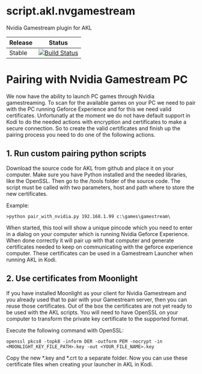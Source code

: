 # script.akl.nvgamestream
Nvidia Gamestream plugin for AKL

| Release | Status |
|----|----|
| Stable |[![Build Status](https://dev.azure.com/jnpro/AKL/_apis/build/status/script.akl.nvgamestream?branchName=main)](https://dev.azure.com/jnpro/AKL/_build/latest?definitionId=13&branchName=main) |

# Pairing with Nvidia Gamestream PC #

We now have the ability to launch PC games through Nvidia gamestreaming. To scan for the available games on your
PC we need to pair with the PC running Geforce Experience and for this we need valid certificates. Unfortunatly at 
the moment we do not have default support in Kodi to do the needed actions with encryption and certificates to make 
a secure connection. So to create the valid certificates and finish up the pairing process you need to do one of 
the following actions.

## 1. Run custom pairing python scripts 

Download the source code for AKL from github and place it on your computer. Make sure you have Python installed and 
the needed libraries, like the OpenSSL. Then go to the /tools folder of the source code.
The script must be called with two parameters, host and path where to store the new certificates.

Example: 
```
>python pair_with_nvidia.py 192.168.1.99 c:\games\gamestream\
```

When started, this tool will show a unique pincode which you need to enter in a dialog on your computer which is running 
Nvidia Geforce Experience. When done correctly it will pair up with that computer and generate certificates needed to 
keep on communicating with the geforce experience computer. These certificates can be used in a Gamestream Launcher when
running AKL in Kodi.

## 2. Use certificates from Moonlight

If you have installed Moonlight as your client for Nvidia Gamestream and you already used that to pair with your Gamestream
server, then you can reuse those certificates. Out of the box the certificates are not yet ready to be used with the AKL scripts.
You will need to have OpenSSL on your computer to transform the private key certificate to the supported format.

Execute the following command with OpenSSL:
```
openssl pkcs8 -topk8 -inform DER -outform PEM -nocrypt -in <MOONLIGHT_KEY_FILE_PATH>.key -out <YOUR_FILE_NAME>.key
```

Copy the new *.key and *.crt to a separate folder. Now you can use these certificate files when creating your launcher in AKL 
in Kodi.
